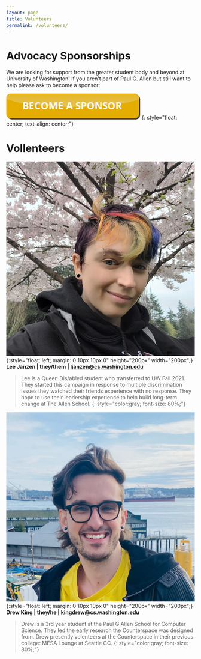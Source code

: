 ```yaml
---
layout: page
title: Volunteers
permalink: /volunteers/
---
```

<h1>Advocacy Sponsorships</h1>
 
We are looking for support from the greater student body and beyond at University of Washington! If you aren't part of Paul G. Allen but still want to help please ask to become a sponsor:

[![button to click to become a sponsor](/images/sponsorship.png)](https://multiculturalmatrix.github.io/sponsorship/)
{: style="float: center; text-align: center;"}

<h1>Vollenteers</h1>

![picture of androgenous light-skinned person in front of cherry blossoms with rainbow colored hair](/images/ljanzen.jpg){:style="float: left; margin: 0 10px 10px 0" height="200px" width="200px";}
**Lee Janzen | they/them | ljanzen@cs.washington.edu**

> Lee is a Queer, Dis/abled student who transferred to UW Fall 2021. They started this campaign in response to multiple discrimination issues they watched their friends experience with no response. They hope to use their leadership experience to help build long-term change at The Allen School.
{: style="color:gray; font-size: 80%;"}


![picture of androgenous light-skinned person in front of the Puget Sound with dark brown hair, smiling](/images/kingdrew.jpg){:style="float: left; margin: 0 10px 10px 0" height="200px" width="200px";}
**Drew King | they/he | kingdrew@cs.washington.edu**

> Drew is a 3rd year student at the Paul G Allen School for Computer Science. They led the early research the Counterspace was designed from. Drew presently volenteers at the Counterspace in their previous college: MESA Lounge at Seattle CC.
{: style="color:gray; font-size: 80%;"}
